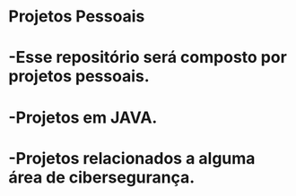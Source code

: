 # Projetos Pessoais

# -Esse repositório será composto por projetos pessoais.

# -Projetos em JAVA.

# -Projetos relacionados a alguma área de cibersegurança.
